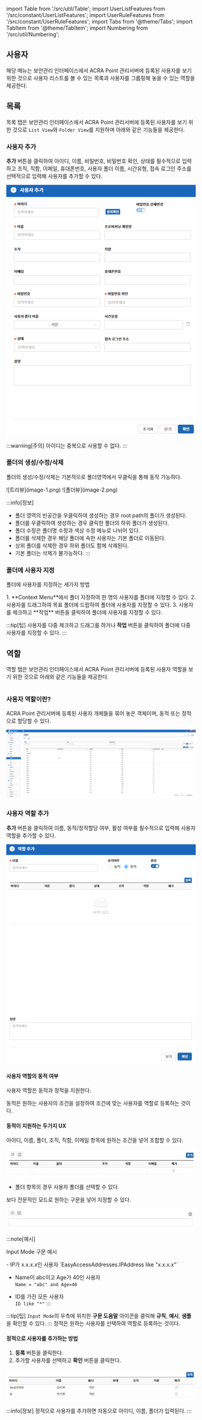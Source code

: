 import Table from '/src/util/Table';
import UserListFeatures from '/src/constant/UserListFeatures';
import UserRuleFeatures from '/src/constant/UserRuleFeatures';
import Tabs from '@theme/Tabs';
import TabItem from '@theme/TabItem';
import Numbering from '/src/util/Numbering';

## 사용자

해당 메뉴는 보안관리 인터페이스에서 ACRA Point 관리서버에 등록된 사용자를 보기 위한 것으로 사용자 리스트를 볼 수 있는 목록과 사용자를 그룹핑해 놓을 수 있는 역할을 제공한다.

## 목록

목록 탭은 보안관리 인터페이스에서 ACRA Point 관리서버에 등록된 사용자를 보기 위한 것으로 `List View`와 `Folder View`를 지원하며 아래와 같은 기능들을 제공한다.

<Table tableData={UserListFeatures} />

### 사용자 추가

**추가** 버튼을 클릭하여 아이디, 이름, 비밀번호, 비밀번호 확인, 상태를 필수적으로 입력하고 조직, 직함, 이메일, 휴대폰번호, 사용자 폴더 이름, 시간유형, 접속 로그인 주소를 선택적으로 입력해 사용자를 추가할 수 있다.

![사용자 추가](image.png)

:::warning[주의]
아이디는 중복으로 사용할 수 없다.
:::

### 폴더의 생성/수정/삭제

폴더의 생성/수정/삭제는 기본적으로 폴더영역에서 우클릭을 통해 동작 가능하다.

<Tabs>
  <TabItem value="트리뷰" label="트리뷰" default>
    ![트리뷰](image-1.png)  
  </TabItem>
  <TabItem value="폴더뷰" label="폴더뷰">
   ![폴더뷰](image-2.png)

  :::info[정보]
  - 폴더 영역의 빈공간을 우클릭하여 생성하는 경우 root path의 폴더가 생성된다.
  - 폴더를 우클릭하여 생성하는 경우 클릭한 폴더의 하위 폴더가 생성된다.
  - 폴더 수정은 폴더명 수정과 색상 수정 메뉴로 나뉘어 있다.
  - 폴더를 삭제한 경우 해당 폴더에 속한 사용자는 기본 폴더로 이동된다.
  - 상위 폴더를 삭제한 경우 하위 폴더도 함께 삭제된다.
  - 기본 폴더는 삭제가 불가능하다.
  :::
  </TabItem>
</Tabs>

### 폴더에 사용자 지정

<p className='text-bold-with-margin'>폴더에 사용자를 지정하는 세가지 방법</p>
1. **Context Menu**에서 폴더 지정하여 한 명의 사용자를 폴더에 지정할 수 있다.
2. 사용자를 드래그하여 목표 폴더에 드랍하여 폴더에 사용자를 지정할 수 있다.
3. 사용자를 체크하고 **작업** 버튼을 클릭하여 폴더에 사용자를 지정할 수 있다.

:::tip[팁]
사용자를 다중 체크하고 드래그를 하거나 **작업** 버튼을 클릭하여 폴더에 다중 사용자를 지정할 수 있다.
:::

## 역할

역할 탭은 보안관리 인터페이스에서 ACRA Point 관리서버에 등록된 사용자 역할을 보기 위한 것으로 아래와 같은 기능들을 제공한다.

<Table tableData={UserRuleFeatures} />

### 사용자 역할이란?

ACRA Point 관리서버에 등록된 사용자 개체들을 묶어 놓은 객체이며, 동적 또는 정적으로 할당할 수 있다.

![사용자 역할](image-4.png)

### 사용자 역할 추가

**추가** 버튼을 클릭하여 이름, 동적/정적할당 여부, 활성 여부를 필수적으로 입력해 사용자 역할을 추가할 수 있다.

![역할 추가](image-3.png)

#### 사용자 역할의 동적 여부

사용자 역할은 동적과 정적을 지원한다.

<Tabs>
  <TabItem value="동적" label="동적" default>
  동적은 원하는 사용자의 조건을 설정하여 조건에 맞는 사용자를 역할로 등록하는 것이다.

#### 동적이 지원하는 두가지 UX

<Numbering num={1} des='List Mode'/>
  아이디, 이름, 폴더, 조직, 직함, 이메일 항목에 원하는 조건을 넣어 조합할 수 있다.

![동적 - 리스트 모드](image-5.png)

- 폴더 항목의 경우 사용자 폴더를 선택할 수 있다.

<Numbering num={2} des='Input Mode'/>
  보다 전문적인 모드로 원하는 구문을 넣어 지정할 수 있다.

![동적 - 인풋 모드](image-6.png)

:::note[예시]
<p className='admonitions-text'>Input Mode 구문 예시</p>
  - IP가 x.x.x.x인 사용자  
  `EasyAccessAddresses.IPAddress like "x.x.x.x"`

  - Name이 abc이고 Age가 40인 사용자  
    `Name = "abc" and Age=40`

  - ID를 가진 모든 사용자  
    `ID like "*"`
:::

:::tip[팁]
`Input Mode`의 우측에 위치한 **구문 도움말** 아이콘을 클릭해 **규칙**, **예시**, **샘플**을 확인할 수 있다.
:::
  </TabItem>
  <TabItem value="정적" label="정적">
  정적은 원하는 사용자를 선택하여 역할로 등록하는 것이다.

  #### 정적으로 사용자를 추가하는 방법
  1. **등록** 버튼을 클릭한다.
  2. 추가할 사용자를 선택하고 **확인** 버튼을 클릭한다.

  ![정적](image-7.png)

  :::info[정보]
  정적으로 사용자를 추가하면 자동으로 아이디, 이름, 폴더가 입력된다.
  :::

  </TabItem>
</Tabs>
